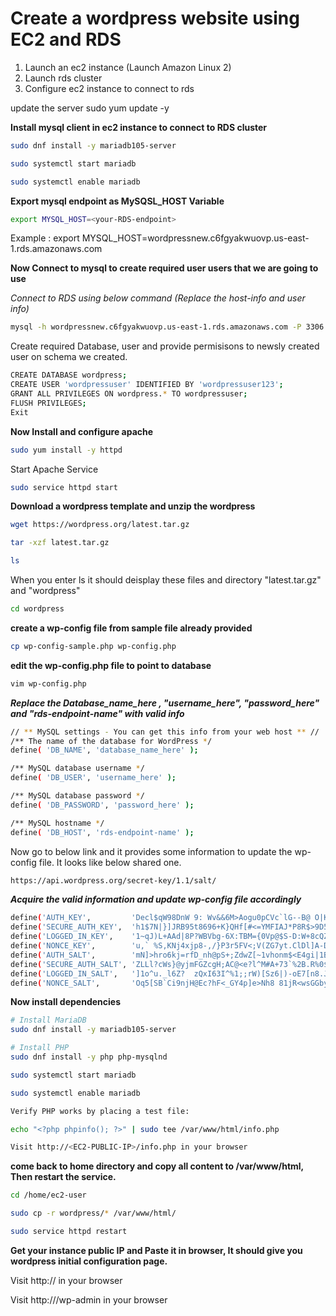 # Create a wordpress website using EC2 and RDS

1. Launch an ec2 instance (Launch Amazon Linux 2)
2. Launch rds cluster 
3. Configure ec2 instance to connect to rds

update the server
sudo yum update -y

**Install mysql client in ec2 instance to connect to RDS cluster**

```bash
sudo dnf install -y mariadb105-server

sudo systemctl start mariadb

sudo systemctl enable mariadb
```

**Export mysql endpoint as MySQSL_HOST Variable**

```bash
export MYSQL_HOST=<your-RDS-endpoint>
```

Example : export MYSQL_HOST=wordpressnew.c6fgyakwuovp.us-east-1.rds.amazonaws.com


**Now Connect to mysql to create required user users that we are going to use**

*Connect to RDS using below command (Replace the host-info and user info)*

```bash
mysql -h wordpressnew.c6fgyakwuovp.us-east-1.rds.amazonaws.com -P 3306 -u admin -p
```

Create required Database, user and provide permisisons to newsly created user on schema we created.

```bash
CREATE DATABASE wordpress;
CREATE USER 'wordpressuser' IDENTIFIED BY 'wordpressuser123';
GRANT ALL PRIVILEGES ON wordpress.* TO wordpressuser;
FLUSH PRIVILEGES;
Exit
```

**Now Install and configure apache**

```bash
sudo yum install -y httpd
```
Start Apache Service

```bash
sudo service httpd start
```

**Download a wordpress template and unzip the wordpress**

```bash
wget https://wordpress.org/latest.tar.gz
```

```bash
tar -xzf latest.tar.gz
```

```bash
ls
```

When you enter ls it should deisplay these files and directory "latest.tar.gz" and "wordpress"

```bash
cd wordpress
```

**create a wp-config file from sample file already provided**

```bash
cp wp-config-sample.php wp-config.php
```

**edit the wp-config.php file to point to database**

```bash
vim wp-config.php
```

***Replace the Database_name_here , "username_here", "password_here" and "rds-endpoint-name" with valid info***

```bash
// ** MySQL settings - You can get this info from your web host ** //
/** The name of the database for WordPress */
define( 'DB_NAME', 'database_name_here' );

/** MySQL database username */
define( 'DB_USER', 'username_here' );

/** MySQL database password */
define( 'DB_PASSWORD', 'password_here' );

/** MySQL hostname */
define( 'DB_HOST', 'rds-endpoint-name' );
```


Now go to below link and it provides some information to update the wp-config file. It looks like below shared one.

```bash
https://api.wordpress.org/secret-key/1.1/salt/
```

***Acquire the valid information and update wp-config file accordingly***

```bash
define('AUTH_KEY',         'Decl$qW98DnW 9: Wv&&6M>Aogu0pCVc`lG--B@ O|K_Co|N-~x/B;6-jz/I$S0/');
define('SECURE_AUTH_KEY',  'h1$7N|}]JRB95t8696+K}QHf[#<=YMFIAJ*P8R$>9D5+!^=.CTO(mE>XS*+rt|; ');
define('LOGGED_IN_KEY',    '1~qJ)L+AAd|8P?WBVbg-6X:TBM={0Vp@$S-D:W+8cQZ+4_70sgU+]L33 :uui*n(');
define('NONCE_KEY',        'u,` %S,KNj4xjp8-,/}P3r5FV<;V(ZG7yt.ClDl]A-D8?W?+q!#gk,PacCaAgvtB');
define('AUTH_SALT',        'mN]>hro6kj=rfD_nh@pS+;ZdwZ[~1vhonm$<E4gi|1B4[;-{i/#{E/.L0~64r%n:');
define('SECURE_AUTH_SALT', 'ZLLl?cWs}@yjmFGZcgH;AC@<e?l^M#A+73`%2B.R%0$ozp[2ycj,*B%g.WxLa/?2');
define('LOGGED_IN_SALT',   ']1o^u._l6Z?  zQxI63I^%1;;rW)[Sz6|)-oE7[n8.Ju3%gVOsG|+c0Qg9%[af=R');
define('NONCE_SALT',       'Oq5[SB`Ci9njH@Ec?hF<_GY4p]e>Nh8 81jR<wsGGbyyBBt@?NotM2l6`^]Mbmp:');
```

**Now install dependencies**

```bash
# Install MariaDB
sudo dnf install -y mariadb105-server

# Install PHP
sudo dnf install -y php php-mysqlnd

sudo systemctl start mariadb

sudo systemctl enable mariadb

Verify PHP works by placing a test file:

echo "<?php phpinfo(); ?>" | sudo tee /var/www/html/info.php

Visit http://<EC2-PUBLIC-IP>/info.php in your browser
```

**come back to home directory and copy all content to /var/www/html, Then restart the service.**

```bash
cd /home/ec2-user
```

```bash
sudo cp -r wordpress/* /var/www/html/
```
```bash
sudo service httpd restart
```

**Get your instance public IP and Paste it in browser, It should give you wordpress initial configuration page.** 

Visit http://<EC2-PUBLIC-IP> in your browser

Visit http://<EC2-PUBLIC-IP>/wp-admin in your browser

